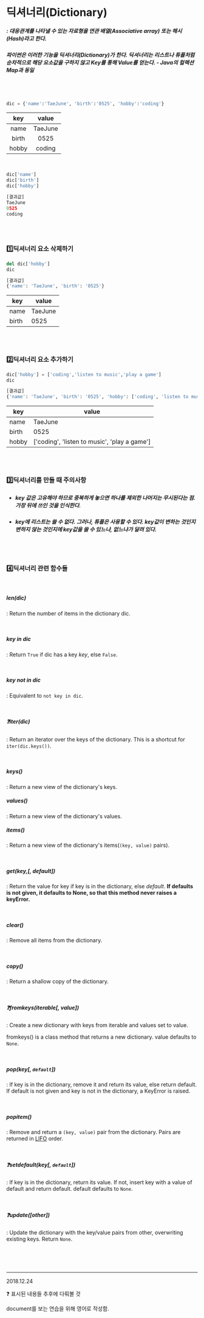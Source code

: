 # 딕셔너리(Dictionary)

##### : 대응관계를 나타낼 수 있는 자료형을 연관 배열(Associative array) 또는 해시(Hash)라고 한다.

##### 파이썬은 이러한 기능을 딕셔너리(Dictionary)가 한다. 딕셔너리는 리스트나 튜플처럼 순차적으로 해당 요소값을 구하지 않고 Key를 통해 Value를 얻는다. - Java의 컬렉션 Map과 동일

<br><br>

```python
dic = {'name':'TaeJune', 'birth':'0525', 'hobby':'coding'}
```

|  key  |  value  |
| :---: | :-----: |
| name  | TaeJune |
| birth |  0525   |
| hobby | coding  |

<br>

```python
dic['name']
dic['birth']
dic['hobby']

[결과값]
TaeJune
0525
coding
```

<br>

<br>

### :one:딕셔너리 요소 삭제하기

```python
del dic['hobby']
dic

[결과값]
{'name': 'TaeJune', 'birth': '0525'}
```

| key   | value   |
| ----- | ------- |
| name  | TaeJune |
| birth | 0525    |

<br>

<br>

### :two:딕셔너리 요소 추가하기

```python
dic['hobby'] = ['coding','listen to music','play a game']
dic

[결과값]
{'name': 'TaeJune', 'birth': '0525', 'hobby': ['coding', 'listen to music', 'play a game']}
```

| key   | value                                        |
| ----- | -------------------------------------------- |
| name  | TaeJune                                      |
| birth | 0525                                         |
| hobby | ['coding', 'listen to music', 'play a game'] |

<br>

<br>

### :three:딕셔너리를 만들 때 주의사항

- ##### key 값은 고유해야 하므로 중복하게 놓으면 하나를 제외한 나머지는 무시된다는 점. 가장 뒤에 쓰인 것을 인식한다.

- ##### key에 리스트는 쓸 수 없다. 그러나, 튜플은 사용할 수 있다. key값이 변하는 것인지 변하지 않는 것인지에 key값을 쓸 수 있느냐, 없느냐가 달려 있다.

<br>

<br>

### :four:딕셔너리 관련 함수들

<br>

##### len(dic)

 : Return the number of items in the dictionary dic.

<br>

##### key in dic

 : Return `True`  if dic has a key *key*, else `False`.

<br>

##### key not in dic

 : Equivalent to `not key in dic`.

<br>

##### :question:iter(dic)

 : Return an iterator over the keys of the dictionary. This is a shortcut for `iter(dic.keys())`.

<br>

##### keys()

 : Return a new view of the dictionary's keys.

##### values()

 : Return a new view of the dictionary's values.

##### items()

 : Return a new view of the dictionary's items(`(key, value)` pairs).

<br>

##### get(key,[, *default*])

 : Return the value for key if key is in the dictionary, else *default*. **If defaults is not given, it defaults to None, so that this method never raises a keyError.**

<br>

##### clear()

 : Remove all items from the dictionary.

<br>

##### copy()

 : Return a shallow copy of the dictionary.

<br>

##### :question:fromkeys(iterable[, *value*])

 : Create a new dictionary with keys from iterable and values set to value.

  fromkeys() is a class method that returns a new dictionary. value defaults to `None`.

<br>

##### pop(key[, `default`])

 : If key is in the dictionary, remove it and return its value, else return default. If default is not given and key is not in the dictionary, a KeyError is raised.

<br>

##### popitem()

 : Remove and return a `(key, value)` pair from the dictionary. Pairs are returned in <u>LIFO</u> order.

<br>

##### :question:setdefault(key[, `default`])

 : If key is in the dictionary, return its value. If not, insert key with a value of default and return default. default defaults to `None`.

<br>

##### :question:update([other])

 : Update the dictionary with the key/value pairs from other, overwriting existing keys. Return `None`.

<br>

<br>

<br>

<hr>

2018.12.24

:question: 표시된 내용들 추후에 다뤄볼 것

document를 보는 연습을 위해 영어로 작성함.

